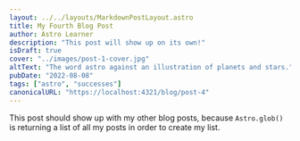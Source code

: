 ```yaml
---
layout: ../../layouts/MarkdownPostLayout.astro
title: My Fourth Blog Post
author: Astro Learner
description: "This post will show up on its own!"
isDraft: true
cover: "../images/post-1-cover.jpg"
altText: "The word astro against an illustration of planets and stars."
pubDate: "2022-08-08"
tags: ["astro", "successes"]
canonicalURL: "https://localhost:4321/blog/post-4"
---
```

This post should show up with my other blog posts, because `Astro.glob()` is returning a list of all my posts in order to create my list.